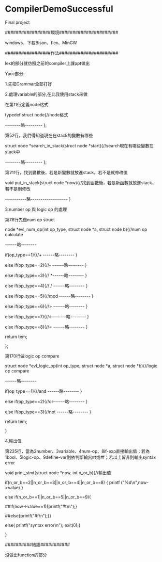 # CompilerDemoSuccessful
Final project 

#################環境###################### 

windows，下載Bison、flex、MinGW

#################作法###################### 

lex的部分就仿照之前的compiler上課ppt做出


Yacc部分: 

1.先把Grammar全部打好 

2.處理variable的部分,在此我使用stack來做

在第11行定義node格式 

 typedef struct node{//node格式
 
 --------略--------- };


 第52行，我們得知道現在在stack的變數有哪些 

struct node *search_in_stack(struct node *start){//search現在有哪些變數在stack中 

--------略--------- };



 第211行，找到變數後，若是新變數就放進stack，若不是就修改值 

 void put_in_stack(struct node *now){//找到函數後，若是新函數就放進stack，若不是則修改 

 -----------略------------------- }



 3.number op 與 logic op 的處理 

 第76行先做num op struct 

 node *evl_num_op(int op_type, struct node *a, struct node b){//num op calculate 

 ------略-------- 

 if(op_type==1){//+ ------略-------- }

 else if(op_type==2){//- ------略-------- } 

 else if(op_type==3){// *------略-------- } 

 else if(op_type==4){// / ------略-------- } 

 else if(op_type==5){//mod ------略-------- } 

 else if(op_type==6){//> ------略-------- } 

 else if(op_type==7){//<------略-------- } 

 else if(op_type==8){//= ------略-------- } 

 return tem; 

};



第170行做logic op compare 

struct node *evl_logic_op(int op_type, struct node *a, struct node *b){//logic op compare 

 ------略-------- 

 if(op_type==1){//and ------略-------- } 

 else if(op_type==2){//or------略-------- } 

 else if(op_type==3){//not  ------略-------- } 

 return tem; 

}



4.輸出值 

第235行，當為2number、3variable、4num-op、8if-exp直接輸出值；若為1bool、5logic-op、9define-var則依判斷輸出#t或#f；若以上皆非則輸出syntax 
error 

void print_stmt(struct node *now, int n_or_b){//輸出值

if(n_or_b==2||n_or_b==3||n_or_b==4||n_or_b==8) { printf ("%d\n",now->value)  }

else if(n_or_b==1||n_or_b==5||n_or_b==9){

##if(now->value==1){printf("#t\n");}

##else{printf("#f\n");}}

else{ printf("syntax error\n"); exit(0);}

}



##########結語########### 

沒做出function的部分


